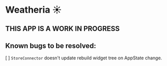# Weatheria ☀️

## THIS APP IS A WORK IN PROGRESS

## Known bugs to be resolved:

 [ ] `StoreConnector` doesn't update rebuild widget tree on AppState change.
